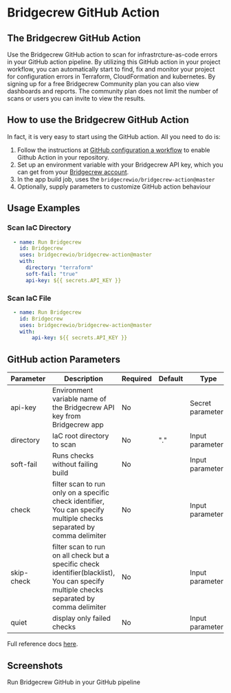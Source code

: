 # Bridgecrew GitHub Action

## The Bridgecrew GitHub Action

Use the Bridgecrew GitHub action to scan for infrastrcture-as-code errors in your GitHub action pipeline.
By utilizing this GitHub action in your project workflow, you can automatically start to find,
fix and monitor your project for configuration errors in Terraform, CloudFormation and kubernetes. 
By signing up for a free Bridgecrew Community plan you can also view dashboards and reports. 
The community plan does not limit the number of scans or users you can invite to view the results.
​
## How to use the Bridgecrew GitHub Action

In fact, it is very easy to start using the GitHub action.
All you need to do is:

1. Follow the instructions at [GitHub configuration a workflow](https://help.github.com/en/actions/configuring-and-managing-workflows/configuring-a-workflow) to enable Github Action in your repository. 
2. Set up an environment variable with your Bridgecrew API key, which you can get from your [Bridgecrew account](https://www.bridgecrew.cloud/integrations).
3. In the app build job, uses the `bridgecrewio/bridgecrew-action@master`
4. Optionally, supply parameters to customize GitHub action behaviour
## Usage Examples

### Scan IaC Directory

```yaml
  - name: Run Bridgecrew 
    id: Bridgecrew
    uses: bridgecrewio/bridgecrew-action@master
    with:
      directory: "terraform"
      soft-fail: "true"
      api-key: ${{ secrets.API_KEY }}
```

### Scan IaC File

```yaml
  - name: Run Bridgecrew 
    id: Bridgecrew
    uses: bridgecrewio/bridgecrew-action@master
    with:
        api-key: ${{ secrets.API_KEY }}
```

## GitHub action Parameters

| Parameter  | Description | Required | Default | Type |
| -----------| -------------------------------------------------------------------------------------------------------- | ------------- | ------------- | ------------- |
| api-key | Environment variable name of the Bridgecrew API key from Bridgecrew app | No |  | Secret parameter |
| directory | IaC root directory to scan | No | "." | Input parameter |
| soft-fail | Runs checks without failing build | No | | Input parameters |
| check | filter scan to run only on a specific check identifier, You can specify multiple checks separated by comma delimiter | No |  | Input parameters |
| skip-check | filter scan to run on all check but a specific check identifier(blacklist), You can specify multiple checks separated by comma delimiter | No |  | Input parameters |
| quiet | display only failed checks | No |  | Input parameters |


Full reference docs [here](https://docs.bridgecrew.io/docs/integrate-with-github-actions).

## Screenshots
Run Bridgecrew GitHub in your GitHub pipeline
